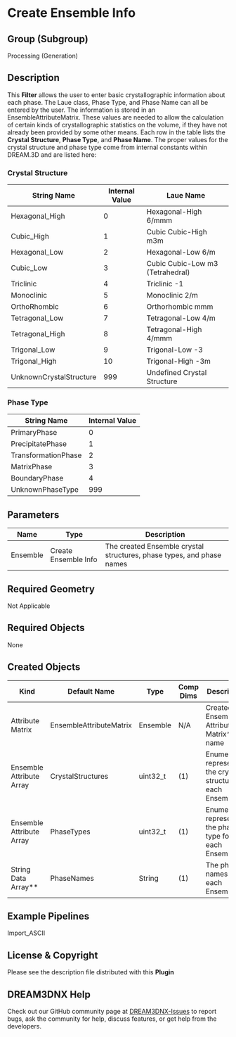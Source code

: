 # Create Ensemble Info

## Group (Subgroup)

Processing (Generation)

## Description

This **Filter** allows the user to enter basic crystallographic information about each phase. The Laue class, Phase Type, and Phase Name can all be entered by the user. The information is stored in an EnsembleAttributeMatrix. These values are needed to allow the calculation of certain kinds of crystallographic statistics on the volume, if they have not already been provided by some other means. Each row in the table lists the **Crystal Structure**, **Phase Type**, and **Phase Name**. The proper values for the crystal structure and phase type come from internal constants within DREAM.3D and are listed here:

### Crystal Structure

| String Name | Internal Value | Laue Name |
| ------------|----------------|----------|
| Hexagonal_High | 0 |  Hexagonal-High 6/mmm |
| Cubic_High | 1 |  Cubic Cubic-High m3m |
| Hexagonal_Low | 2 |  Hexagonal-Low 6/m |
| Cubic_Low | 3 |  Cubic Cubic-Low m3 (Tetrahedral) |
| Triclinic | 4 |  Triclinic -1 |
| Monoclinic | 5 |  Monoclinic 2/m |
| OrthoRhombic | 6 |  Orthorhombic mmm |
| Tetragonal_Low | 7 |  Tetragonal-Low 4/m |
| Tetragonal_High | 8 |  Tetragonal-High 4/mmm |
| Trigonal_Low | 9 |  Trigonal-Low -3 |
| Trigonal_High | 10 |  Trigonal-High -3m |
| UnknownCrystalStructure | 999 |  Undefined Crystal Structure |

### Phase Type

| String Name | Internal Value |
| ------------|----------------|
| PrimaryPhase | 0 |
| PrecipitatePhase | 1 |
| TransformationPhase | 2 |
| MatrixPhase | 3 |
| BoundaryPhase | 4 |
| UnknownPhaseType | 999 |

## Parameters

| Name | Type | Description |
|------------|------| --------------------------------- |
| Ensemble | Create Ensemble Info | The created Ensemble crystal structures, phase types, and phase names |

## Required Geometry

Not Applicable

## Required Objects

None

## Created Objects

| Kind                      | Default Name | Type     | Comp Dims | Description                                 |
|---------------------------|--------------|----------|--------|---------------------------------------------|
|   Attribute Matrix   | EnsembleAttributeMatrix | Ensemble | N/A | Created Ensemble Attribute Matrix** name |
| Ensemble Attribute Array | CrystalStructures | uint32_t | (1) | Enumeration representing the crystal structure for each Ensemble |
| Ensemble Attribute Array | PhaseTypes        | uint32_t | (1) | Enumeration representing the phase type for each Ensemble |
| String Data Array**        | PhaseNames        | String | (1)   | The phase names for each Ensemble |

## Example Pipelines

Import_ASCII

## License & Copyright

Please see the description file distributed with this **Plugin**

## DREAM3DNX Help

Check out our GitHub community page at [DREAM3DNX-Issues](https://github.com/BlueQuartzSoftware/DREAM3DNX-Issues) to report bugs, ask the community for help, discuss features, or get help from the developers.
